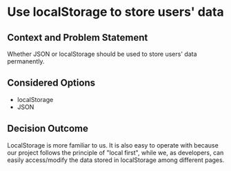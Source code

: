 # Use localStorage to store users' data

## Context and Problem Statement
Whether JSON or localStorage should be used to store users' data permanently. 

## Considered Options

* localStorage
* JSON

## Decision Outcome

LocalStorage is more familiar to us. It is also easy to operate with because our project follows the principle of "local first", while we, as developers, can easily access/modify the data stored in localStorage among different pages. 
